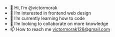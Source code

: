 - 👋 Hi, I’m @victormorak
- 👀 I’m interested in frontend web design
- 🌱 I’m currently learning how to code
- 💞️ I’m looking to collaborate on more knowledge
- 📫 How to reach me victormorak126@gmail.com 

<!---
victormorak/victormorak is a ✨ special ✨ repository because its `README.md` (this file) appears on your GitHub profile.
You can click the Preview link to take a look at your changes.
--->
